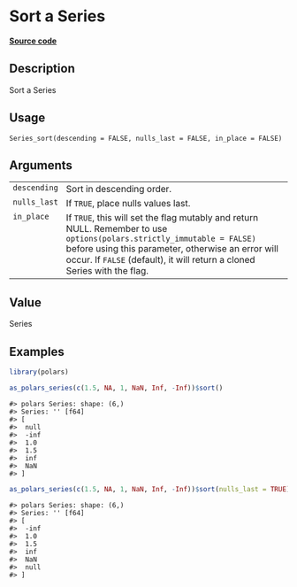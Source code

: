 

# Sort a Series

[**Source code**](https://github.com/pola-rs/r-polars/tree/main/R/series__series.R#L916)

## Description

Sort a Series

## Usage

<pre><code class='language-R'>Series_sort(descending = FALSE, nulls_last = FALSE, in_place = FALSE)
</code></pre>

## Arguments

<table>
<tr>
<td style="white-space: nowrap; font-family: monospace; vertical-align: top">
<code id="Series_sort_:_descending">descending</code>
</td>
<td>
Sort in descending order.
</td>
</tr>
<tr>
<td style="white-space: nowrap; font-family: monospace; vertical-align: top">
<code id="Series_sort_:_nulls_last">nulls_last</code>
</td>
<td>
If <code>TRUE</code>, place nulls values last.
</td>
</tr>
<tr>
<td style="white-space: nowrap; font-family: monospace; vertical-align: top">
<code id="Series_sort_:_in_place">in_place</code>
</td>
<td>
If <code>TRUE</code>, this will set the flag mutably and return NULL.
Remember to use <code>options(polars.strictly_immutable = FALSE)</code>
before using this parameter, otherwise an error will occur. If
<code>FALSE</code> (default), it will return a cloned Series with the
flag.
</td>
</tr>
</table>

## Value

Series

## Examples

``` r
library(polars)

as_polars_series(c(1.5, NA, 1, NaN, Inf, -Inf))$sort()
```

    #> polars Series: shape: (6,)
    #> Series: '' [f64]
    #> [
    #>  null
    #>  -inf
    #>  1.0
    #>  1.5
    #>  inf
    #>  NaN
    #> ]

``` r
as_polars_series(c(1.5, NA, 1, NaN, Inf, -Inf))$sort(nulls_last = TRUE)
```

    #> polars Series: shape: (6,)
    #> Series: '' [f64]
    #> [
    #>  -inf
    #>  1.0
    #>  1.5
    #>  inf
    #>  NaN
    #>  null
    #> ]
